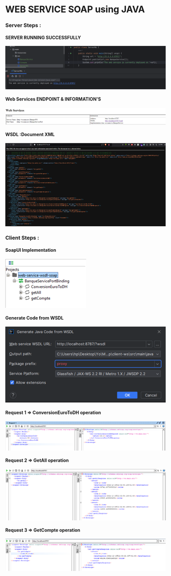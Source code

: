 <h1>WEB SERVICE SOAP using JAVA</h1>

<h3>Server Steps :</h3>

<h4>SERVER RUNNING SUCCESSFULLY</h4>
<img src="captures/1.png">

<h4>Web Services ENDPOINT  & INFORMATION'S</h4>
<img src="captures/2.png">

<h4>WSDL :Document XML</h4>
<img src="captures/3.png">

<h3>Client Steps :</h3>

<h4>SoapUI Implementation</h4>
<img src="captures/4.png">

<h4>Generate Code from WSDL</h4>
<img src="captures/g-java-code-from-wsdl.png">

<h4>Request 1 => ConversionEuroToDH operation</h4>
<img src="captures/req1.png">

<h4>Request 2 => GetAll operation</h4>
<img src="captures/req2.png">

<h4>Request 3 => GetCompte operation</h4>
<img src="captures/req3.png">